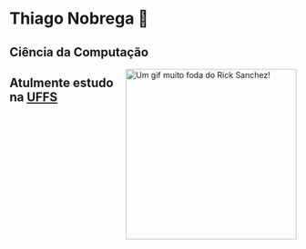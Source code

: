 # Thiago Nobrega 👋

## Ciência da Computação 

<img src="https://media4.giphy.com/media/SvGFA2WF9IP0WjmzvE/giphy.gif" title="Um gif muito foda do Rick Sanchez!"
    align="right"  width="300px">

<h2>Atulmente estudo na <a href="https://www.uffs.edu.br/">UFFS</a></h2>
